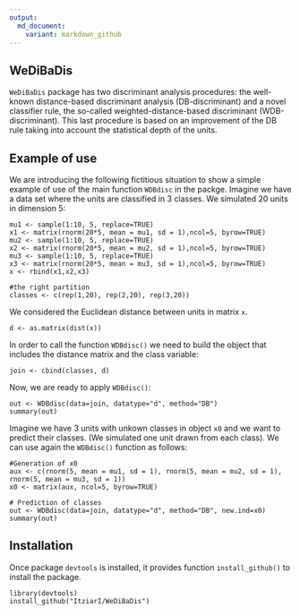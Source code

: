 ```yaml
---
output:
  md_document:
    variant: markdown_github
---
```



WeDiBaDis
---------

`WeDiBaDis` package has two discriminant analysis procedures: the well-known distance-based discriminant analysis (DB-discriminant) and a novel classifier rule, the so-called weighted-distance-based discriminant (WDB-discriminant). This last procedure is based
on an improvement of the DB rule taking into account the statistical depth of the units.

Example of use
-----------

We are introducing the following fictitious situation to show a simple example of use of the main function `WDBdisc` in the packge. Imagine we have a data set where the units are classified in 3 classes. We simulated 20 units in dimension 5: 

```{r}
mu1 <- sample(1:10, 5, replace=TRUE)
x1 <- matrix(rnorm(20*5, mean = mu1, sd = 1),ncol=5, byrow=TRUE)
mu2 <- sample(1:10, 5, replace=TRUE)
x2 <- matrix(rnorm(20*5, mean = mu2, sd = 1),ncol=5, byrow=TRUE)
mu3 <- sample(1:10, 5, replace=TRUE)
x3 <- matrix(rnorm(20*5, mean = mu3, sd = 1),ncol=5, byrow=TRUE)
x <- rbind(x1,x2,x3)

#the right partition
classes <- c(rep(1,20), rep(2,20), rep(3,20))
```

We considered the Euclidean distance between units in matrix `x`.
```{r}
d <- as.matrix(dist(x))
```

In order to call the function `WDBdisc()` we need to build the object that includes the distance matrix and the class variable:

```{r}
join <- cbind(classes, d)
```

Now, we are ready to apply `WDBdisc()`:
```{r}
out <- WDBdisc(data=join, datatype="d", method="DB")
summary(out)
```

Imagine we have 3 units with unkown classes in object `x0` and we want to predict their classes. (We simulated one unit drawn from each class). We can use again the `WDBdisc()` function as follows:

```{r}
#Generation of x0
aux <- c(rnorm(5, mean = mu1, sd = 1), rnorm(5, mean = mu2, sd = 1), rnorm(5, mean = mu3, sd = 1))
x0 <- matrix(aux, ncol=5, byrow=TRUE)

# Prediction of classes
out <- WDBdisc(data=join, datatype="d", method="DB", new.ind=x0)
summary(out)
```

Installation
--------------
 Once package `devtools` is installed, it provides function `install_github()` to install the package.
```{r}
library(devtools)
install_github("ItziarI/WeDiBaDis")
```